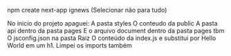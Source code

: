 npm create next-app ignews
(Selecionar não para tudo)

No inicio do projeto apaguei:
    A pasta styles
    O conteudo da public
    A pasta api dentro da pasta pages
    E o arquivo document dentro da pasta pages tbm
    O jsconfig.json na pasta Raiz
    O conteúdo da index.js e substitui por Hello World em um h1.
    Limpei os imports também
